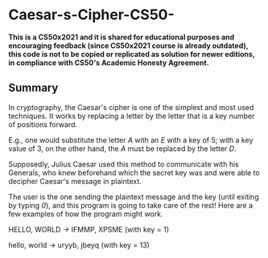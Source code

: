 # Caesar-s-Cipher-CS50-

**This is a CS50x2021 and it is shared for educational purposes and encouraging feedback (since CS50x2021 course is already outdated), this code is not to be copied or replicated as solution for newer editions, in compliance with CS50's Academic Honesty Agreement.**

## Summary

In cryptography, the Caesar's cipher is one of the simplest and most used techniques. It works by replacing a letter by the letter that is a key number of positions forward.

E.g., one would substitute the letter *A* with an *E* with a key of 5; with a key value of 3, on the other hand, the *A* must be replaced by the letter *D*.

Supposedly, Julius Caesar used this method to communicate with his Generals, who knew beforehand which the secret key was and were able to decipher Caesar's message in plaintext.

The user is the one sending the plaintext message and the key (until exiting by typing *0*), and this program is going to take care of the rest! Here are a few examples of how the program might work. 

HELLO, WORLD -> IFMMP, XPSME (with key = 1)

hello, world -> uryyb, jbeyq (with key = 13)
